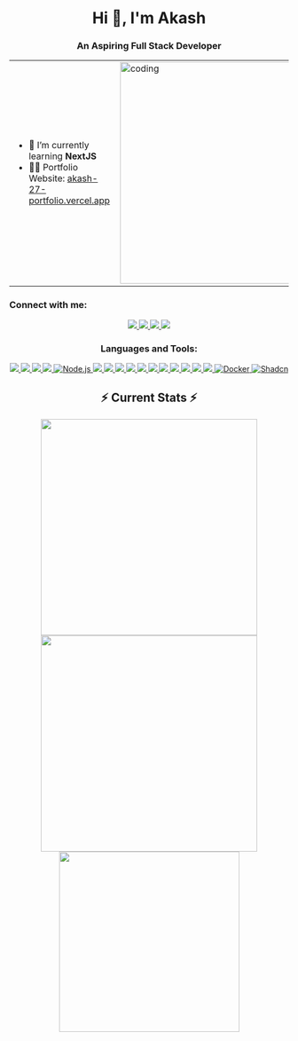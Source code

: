 <h1 align="center">Hi 👋, I'm Akash</h1>
<h3 align="center">An Aspiring Full Stack Developer</h3>

<!-- Animated GIF -->
<table align="center">
  <tr>
    <td>
      <ul>
        <li>🌱 I’m currently learning <b>NextJS</b></li>
        <li>👨‍💻 Portfolio Website: <a href="https://akash-27-portfolio.vercel.app/" target="_blank">akash-27-portfolio.vercel.app</a></li>
      </ul>
    </td>
    <td>
      <img align="right" alt="coding" width="400" src="https://images.squarespace-cdn.com/content/v1/5769fc401b631bab1addb2ab/1541580611624-TE64QGKRJG8SWAIUS7NS/coding-freak.gif"/>
    </td>
  </tr>
</table>

<h3 align="left">Connect with me:</h3>
<p align="center">
  <!-- Connect Badges -->
  <a href="https://linkedin.com/in/akash-sakthimurugan-352b26236/" target="_blank">
    <img src="https://img.shields.io/badge/LinkedIn-0077B5?style=for-the-badge&logo=linkedin&logoColor=white"/>
  </a>
  <a href="https://instagram.com/akash__2705s?utm_source=qr&igshid=mthlnwy1mzqwna==" target="_blank">
    <img src="https://img.shields.io/badge/Instagram-E4405F?style=for-the-badge&logo=instagram&logoColor=white"/>
  </a>
  <a href="https://www.leetcode.com/akash270504s/" target="_blank">
    <img src="https://img.shields.io/badge/LeetCode-FFA116?style=for-the-badge&logo=leetcode&logoColor=white"/>
  </a>
  <a href="https://auth.geeksforgeeks.org/user/akash2705sm" target="_blank">
    <img src="https://img.shields.io/badge/GeeksforGeeks-0F9D58?style=for-the-badge&logo=geeksforgeeks&logoColor=white"/>
  </a>
</p>

<h3 align="center">Languages and Tools:</h3>
<p align="center">
  <!-- Languages and Tools Badges -->
  <a href="https://nextjs.org/" target="_blank">
    <img src="https://img.shields.io/badge/Next.js-000000?style=for-the-badge&logo=next.js&logoColor=white"/>
  </a>

  <a href="https://reactjs.org/" target="_blank">
    <img src="https://img.shields.io/badge/React-61DAFB?style=for-the-badge&logo=react&logoColor=black"/>
  </a>
  <a href="https://www.typescriptlang.org/" target="_blank">
    <img src="https://img.shields.io/badge/TypeScript-3178C6?style=for-the-badge&logo=typescript&logoColor=white"/>
  </a>
  <a href="https://expressjs.com" target="_blank">
    <img src="https://img.shields.io/badge/Express.js-000000?style=for-the-badge&logo=express&logoColor=white"/>
  </a>
  <a href="https://nodejs.org/" target="_blank">
    <img src="https://img.shields.io/badge/Node.js-339933?style=for-the-badge&logo=nodedotjs&logoColor=white" alt="Node.js"/>
</a>
<a href="https://www.djangoproject.com/" target="_blank">
    <img src="https://img.shields.io/badge/Django-092E20?style=for-the-badge&logo=django&logoColor=white"/>
  </a>
  <a href="https://flask.palletsprojects.com/" target="_blank">
    <img src="https://img.shields.io/badge/Flask-000000?style=for-the-badge&logo=flask&logoColor=white"/>
  </a>
  <a href="https://reactnative.dev/" target="_blank">
    <img src="https://img.shields.io/badge/React_Native-61DAFB?style=for-the-badge&logo=react&logoColor=black"/>
  </a>
  <a href="https://www.python.org" target="_blank">
    <img src="https://img.shields.io/badge/Python-3776AB?style=for-the-badge&logo=python&logoColor=white"/>
  </a>
  <a href="https://developer.mozilla.org/en-US/docs/Web/JavaScript" target="_blank">
    <img src="https://img.shields.io/badge/JavaScript-F7DF1E?style=for-the-badge&logo=javascript&logoColor=black"/>
  </a>
  <a href="https://golang.org/" target="_blank">
    <img src="https://img.shields.io/badge/Go-00ADD8?style=for-the-badge&logo=go&logoColor=white"/>
  </a>
  <a href="https://www.w3schools.com/cpp/" target="_blank">
    <img src="https://img.shields.io/badge/C++-00599C?style=for-the-badge&logo=c%2B%2B&logoColor=white"/>
  </a>
  <a href="https://tailwindcss.com/" target="_blank">
    <img src="https://img.shields.io/badge/TailwindCSS-06B6D4?style=for-the-badge&logo=tailwindcss&logoColor=white"/>
  </a>
  <a href="https://www.mongodb.com/" target="_blank">
    <img src="https://img.shields.io/badge/MongoDB-47A248?style=for-the-badge&logo=mongodb&logoColor=white"/>
  </a>
  <a href="https://firebase.google.com/" target="_blank">
    <img src="https://img.shields.io/badge/Firebase-FFCA28?style=for-the-badge&logo=firebase&logoColor=black"/>
  </a>
  <a href="https://www.mysql.com/" target="_blank">
    <img src="https://img.shields.io/badge/MySQL-4479A1?style=for-the-badge&logo=mysql&logoColor=white"/>
  </a>
  <a href="https://www.docker.com/" target="_blank">
    <img src="https://img.shields.io/badge/Docker-2496ED?style=for-the-badge&logo=docker&logoColor=white" alt="Docker"/>
</a>
  <a href="https://shadcn.dev/" target="_blank">
    <img src="https://img.shields.io/badge/Shadcn-18181B?style=for-the-badge&logoColor=white" alt="Shadcn"/>
</a>


</p>

<div align="center">
  <h2 align="center">⚡ Current Stats ⚡</h2>
  <!-- GitHub Stats -->
  <img width="390" src="https://streak-stats.demolab.com/?user=akash768145s&count_private=true&theme=react&border_radius=10"/>
  <img width="390" src="https://github-readme-stats.vercel.app/api?username=akash768145s&show_icons=true&theme=react&rank_icon=github&border_radius=10"/>
  <img width="325" src="https://github-readme-stats.vercel.app/api/top-langs/?username=akash768145s&hide=HTML&langs_count=8&layout=compact&theme=react&border_radius=10"/>
</div>
